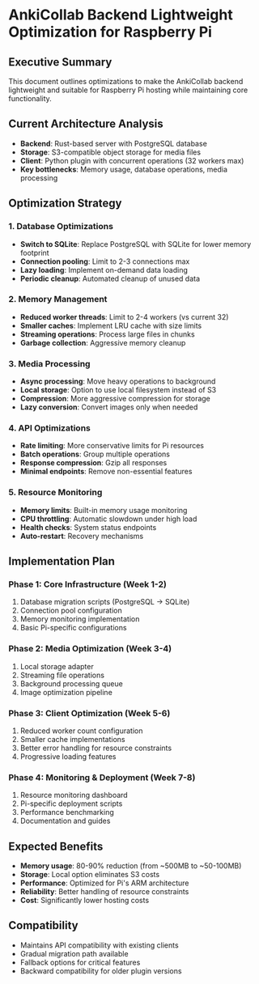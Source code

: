 # AnkiCollab Backend Lightweight Optimization for Raspberry Pi

## Executive Summary
This document outlines optimizations to make the AnkiCollab backend lightweight and suitable for Raspberry Pi hosting while maintaining core functionality.

## Current Architecture Analysis
- **Backend**: Rust-based server with PostgreSQL database
- **Storage**: S3-compatible object storage for media files
- **Client**: Python plugin with concurrent operations (32 workers max)
- **Key bottlenecks**: Memory usage, database operations, media processing

## Optimization Strategy

### 1. Database Optimizations
- **Switch to SQLite**: Replace PostgreSQL with SQLite for lower memory footprint
- **Connection pooling**: Limit to 2-3 connections max
- **Lazy loading**: Implement on-demand data loading
- **Periodic cleanup**: Automated cleanup of unused data

### 2. Memory Management
- **Reduced worker threads**: Limit to 2-4 workers (vs current 32)
- **Smaller caches**: Implement LRU cache with size limits
- **Streaming operations**: Process large files in chunks
- **Garbage collection**: Aggressive memory cleanup

### 3. Media Processing
- **Async processing**: Move heavy operations to background
- **Local storage**: Option to use local filesystem instead of S3
- **Compression**: More aggressive compression for storage
- **Lazy conversion**: Convert images only when needed

### 4. API Optimizations
- **Rate limiting**: More conservative limits for Pi resources
- **Batch operations**: Group multiple operations
- **Response compression**: Gzip all responses
- **Minimal endpoints**: Remove non-essential features

### 5. Resource Monitoring
- **Memory limits**: Built-in memory usage monitoring
- **CPU throttling**: Automatic slowdown under high load
- **Health checks**: System status endpoints
- **Auto-restart**: Recovery mechanisms

## Implementation Plan

### Phase 1: Core Infrastructure (Week 1-2)
1. Database migration scripts (PostgreSQL → SQLite)
2. Connection pool configuration
3. Memory monitoring implementation
4. Basic Pi-specific configurations

### Phase 2: Media Optimization (Week 3-4)
1. Local storage adapter
2. Streaming file operations
3. Background processing queue
4. Image optimization pipeline

### Phase 3: Client Optimization (Week 5-6)
1. Reduced worker count configuration
2. Smaller cache implementations
3. Better error handling for resource constraints
4. Progressive loading features

### Phase 4: Monitoring & Deployment (Week 7-8)
1. Resource monitoring dashboard
2. Pi-specific deployment scripts
3. Performance benchmarking
4. Documentation and guides

## Expected Benefits
- **Memory usage**: 80-90% reduction (from ~500MB to ~50-100MB)
- **Storage**: Local option eliminates S3 costs
- **Performance**: Optimized for Pi's ARM architecture
- **Reliability**: Better handling of resource constraints
- **Cost**: Significantly lower hosting costs

## Compatibility
- Maintains API compatibility with existing clients
- Gradual migration path available
- Fallback options for critical features
- Backward compatibility for older plugin versions

